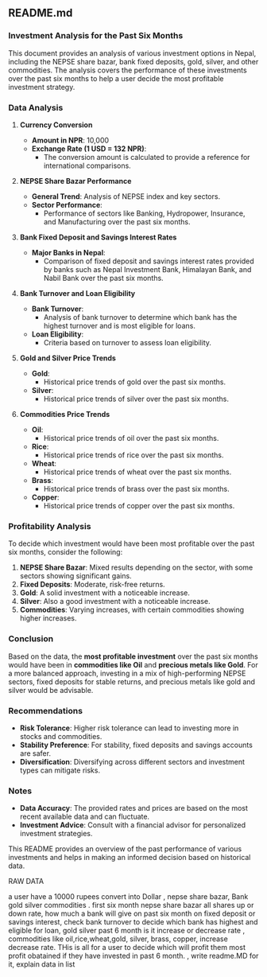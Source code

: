 ## README.md

### Investment Analysis for the Past Six Months

This document provides an analysis of various investment options in Nepal, including the NEPSE share bazar, bank fixed deposits, gold, silver, and other commodities. The analysis covers the performance of these investments over the past six months to help a user decide the most profitable investment strategy.

### Data Analysis

1. **Currency Conversion**
   - **Amount in NPR**: 10,000
   - **Exchange Rate (1 USD = 132 NPR)**:
     - The conversion amount is calculated to provide a reference for international comparisons.

2. **NEPSE Share Bazar Performance**
   - **General Trend**: Analysis of NEPSE index and key sectors.
   - **Sector Performance**:
     - Performance of sectors like Banking, Hydropower, Insurance, and Manufacturing over the past six months.

3. **Bank Fixed Deposit and Savings Interest Rates**
   - **Major Banks in Nepal**:
     - Comparison of fixed deposit and savings interest rates provided by banks such as Nepal Investment Bank, Himalayan Bank, and Nabil Bank over the past six months.

4. **Bank Turnover and Loan Eligibility**
   - **Bank Turnover**:
     - Analysis of bank turnover to determine which bank has the highest turnover and is most eligible for loans.
   - **Loan Eligibility**:
     - Criteria based on turnover to assess loan eligibility.

5. **Gold and Silver Price Trends**
   - **Gold**:
     - Historical price trends of gold over the past six months.
   - **Silver**:
     - Historical price trends of silver over the past six months.

6. **Commodities Price Trends**
   - **Oil**: 
     - Historical price trends of oil over the past six months.
   - **Rice**:
     - Historical price trends of rice over the past six months.
   - **Wheat**:
     - Historical price trends of wheat over the past six months.
   - **Brass**:
     - Historical price trends of brass over the past six months.
   - **Copper**:
     - Historical price trends of copper over the past six months.

### Profitability Analysis

To decide which investment would have been most profitable over the past six months, consider the following:

1. **NEPSE Share Bazar**: Mixed results depending on the sector, with some sectors showing significant gains.
2. **Fixed Deposits**: Moderate, risk-free returns.
3. **Gold**: A solid investment with a noticeable increase.
4. **Silver**: Also a good investment with a noticeable increase.
5. **Commodities**: Varying increases, with certain commodities showing higher increases.

### Conclusion

Based on the data, the **most profitable investment** over the past six months would have been in **commodities like Oil** and **precious metals like Gold**. For a more balanced approach, investing in a mix of high-performing NEPSE sectors, fixed deposits for stable returns, and precious metals like gold and silver would be advisable.

### Recommendations

- **Risk Tolerance**: Higher risk tolerance can lead to investing more in stocks and commodities.
- **Stability Preference**: For stability, fixed deposits and savings accounts are safer.
- **Diversification**: Diversifying across different sectors and investment types can mitigate risks.

### Notes

- **Data Accuracy**: The provided rates and prices are based on the most recent available data and can fluctuate.
- **Investment Advice**: Consult with a financial advisor for personalized investment strategies.

This README provides an overview of the past performance of various investments and helps in making an informed decision based on historical data.



RAW DATA

a user have a 10000 rupees convert into Dollar   ,  nepse share bazar,  Bank gold silver commodities .            first six month nepse  share bazar all shares up or down rate, how much a bank will give on past six month on fixed deposit or savings interest, check bank turnover to decide which bank has highest and eligible for loan,   gold silver past 6 month is it increase or decrease rate , commodities like oil,rice,wheat,gold, silver, brass, copper,  increase decrease rate.   THis is all for a user to decide which will profit them most profit obatained if they have invested in past 6 month. ,                   write readme.MD for it, explain  data in list